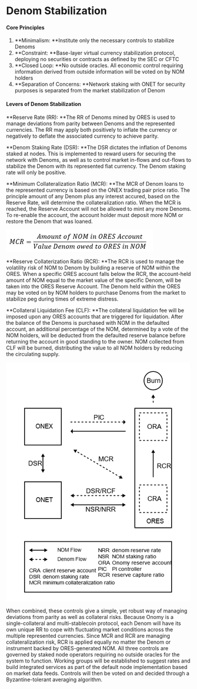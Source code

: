 # Denom Stabilization

#### Core Principles

1. **Minimalism: **Institute only the necessary controls to stabilize Denoms
2. **Constraint: **Base-layer virtual currency stabilization protocol, deploying no securities or contracts as defined by the SEC or CFTC
3. **Closed Loop: **No outside oracles. All economic control requiring information derived from outside information will be voted on by NOM holders
4. **Separation of Concerns: **Network staking with ONET for security purposes is separated from the market stabilization of Denom

#### **Levers of Denom Stabilization**

**Reserve Rate (RR): **The RR of Denoms mined by ORES is used to manage deviations from parity between Denoms and the represented currencies. The RR may apply both positively to inflate the currency or negatively to deflate the associated currency to achieve parity.

**Denom Staking Rate (DSR): **The DSR dictates the inflation of Denoms staked at nodes. This is implemented to reward users for securing the network with Denoms, as well as to control market in-flows and out-flows to stabilize the Denom with its represented fiat currency. The Denom staking rate will only be positive.

**Minimum Collateralization Ratio (MCR): **The MCR of Denom loans to the represented currency is based on the ONEX trading pair price ratio. The principle amount of any Denom plus any interest accured, based on the Reserve Rate, will determine the collateralization ratio. When the MCR is reached, the Reserve Account will not be allowed to mint any more Denoms. To re-enable the account, the account holder must deposit more NOM or restore the Denom that was loaned.

![](../.gitbook/assets/image.png)

**Reserve Collaterization Ratio (RCR): **The RCR is used to manage the volatility risk of NOM to Denom by building a reserve of NOM within the ORES. When a specific ORES account falls below the RCR, the account-held amount of NOM equal to the market value of the specific Denom, will be taken into the ORES Reserve Account. The Denom held within the ORES may be voted on by NOM holders to purchase Denoms from the market to stabilize peg during times of extreme distress.

**Collateral Liquidation Fee (CLF): **The collateral liquidation fee will be imposed upon any ORES accounts that are triggered for liquidation. After the balance of the Denoms is purchased with NOM in the defaulted account, an additional percentage of the NOM, determined by a vote of the NOM holders, will be deducted from the defaulted reserve balance before returning the account in good standing to the owner. NOM collected from CLF will be burned, distributing the value to all NOM holders by reducing the circulating supply.&#x20;

![](<../.gitbook/assets/image (1).png>)

When combined, these controls give a simple, yet robust way of managing deviations from parity as well as collateral risks. Because Onomy is a single-collateral and multi-stablecoin protocol, each Denom will have its own unique RR to cope with fluctuating market conditions across the multiple represented currencies. Since MCR and RCR are managing collateralization risk, RCR is applied equally no matter the Denom or instrument backed by ORES-generated NOM. All three controls are governed by staked node operators requiring no outside oracles for the system to function. Working groups will be established to suggest rates and build integrated services as part of the default node implementation based on market data feeds. Controls will then be voted on and decided through a Byzantine-tolerant averaging algorithm.
